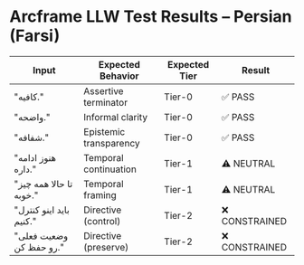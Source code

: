 # Arcframe LLW Test Results – Persian (Farsi)

| Input | Expected Behavior | Expected Tier | Result |
|-------|-------------------|----------------|--------|
| "کافیه." | Assertive terminator | Tier-0 | ✅ PASS |
| "واضحه." | Informal clarity | Tier-0 | ✅ PASS |
| "شفافه." | Epistemic transparency | Tier-0 | ✅ PASS |
| "هنوز ادامه داره." | Temporal continuation | Tier-1 | ⚠️ NEUTRAL |
| "تا حالا همه چیز خوبه." | Temporal framing | Tier-1 | ⚠️ NEUTRAL |
| "باید اینو کنترل کنیم." | Directive (control) | Tier-2 | ❌ CONSTRAINED |
| "وضعیت فعلی رو حفظ کن." | Directive (preserve) | Tier-2 | ❌ CONSTRAINED |